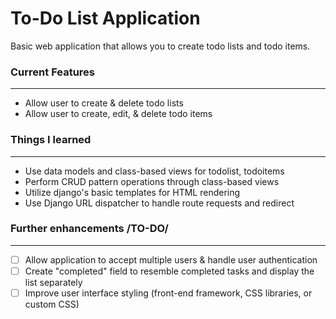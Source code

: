 # To-Do List Application
Basic web application that allows you to create todo lists and todo items.

### Current Features
---
- Allow user to create & delete todo lists
- Allow user to create, edit, & delete todo items

### Things I learned
---
- Use data models and class-based views for todolist, todoitems 
- Perform CRUD pattern operations through class-based views 
- Utilize django's basic templates for HTML rendering
- Use Django URL dispatcher to handle route requests and redirect

### Further enhancements /TO-DO/
---
- [ ] Allow application to accept multiple users & handle user authentication
- [ ] Create "completed" field to resemble completed tasks and display the list separately
- [ ] Improve user interface styling (front-end framework, CSS libraries, or custom CSS)
